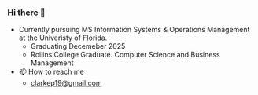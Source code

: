 ### Hi there 👋

* Currently pursuing MS Information Systems & Operations Management at the Univeristy of Florida.
   * Graduating Decemeber 2025
   * Rollins College Graduate. Computer Science and Business Management
* 📫 How to reach me
   * [clarkep19@gmail.com](mailto:clarkep19@gmail.com)


<!--
**PhilipClarke1/PhilipClarke1** is a ✨ _special_ ✨ repository because its `README.md` (this file) appears on your GitHub profile.

Here are some ideas to get you started:

- 🔭 I’m currently working on ...
- 🌱 I’m currently learning ...
- 👯 I’m looking to collaborate on ...
- 🤔 I’m looking for help with ...
- 💬 Ask me about ...
- 📫 How to reach me: ...
- 😄 Pronouns: ...
- ⚡ Fun fact: ...
-->
